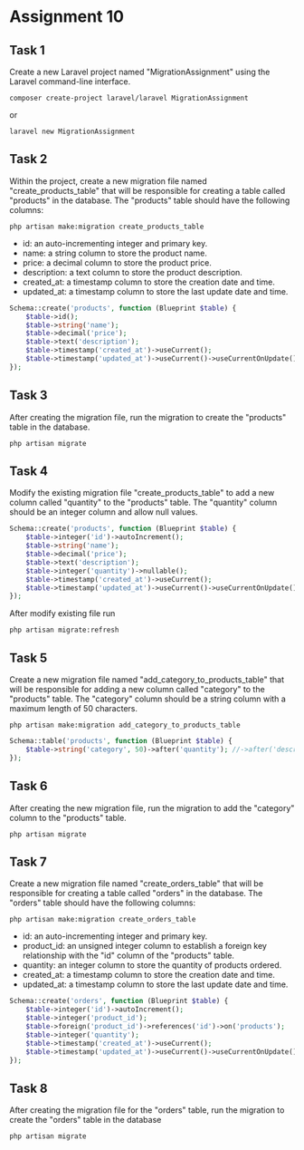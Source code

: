 # Assignment 10

## Task 1

Create a new Laravel project named "MigrationAssignment" using the Laravel command-line interface.

```Terminal
composer create-project laravel/laravel MigrationAssignment
```

or

```Terminal
laravel new MigrationAssignment
```

## Task 2

Within the project, create a new migration file named "create_products_table" that will be responsible for creating a table called "products" in the database. The "products" table should have the following columns:

```Terminal
php artisan make:migration create_products_table
```

- id: an auto-incrementing integer and primary key.
- name: a string column to store the product name.
- price: a decimal column to store the product price.
- description: a text column to store the product description.
- created_at: a timestamp column to store the creation date and time.
- updated_at: a timestamp column to store the last update date and time.

```php
Schema::create('products', function (Blueprint $table) {
    $table->id();
    $table->string('name');
    $table->decimal('price');
    $table->text('description');
    $table->timestamp('created_at')->useCurrent();
    $table->timestamp('updated_at')->useCurrent()->useCurrentOnUpdate();
});
```

## Task 3

After creating the migration file, run the migration to create the "products" table in the database.

```Terminal
php artisan migrate   
```

## Task 4

Modify the existing migration file "create_products_table" to add a new column called "quantity" to the "products" table. The "quantity" column should be an integer column and allow null values.

```php
Schema::create('products', function (Blueprint $table) {
    $table->integer('id')->autoIncrement();
    $table->string('name');
    $table->decimal('price');
    $table->text('description');
    $table->integer('quantity')->nullable();
    $table->timestamp('created_at')->useCurrent();
    $table->timestamp('updated_at')->useCurrent()->useCurrentOnUpdate();
});
```

After modify existing file run

```Terminal
php artisan migrate:refresh
```

## Task 5

Create a new migration file named "add_category_to_products_table" that will be responsible for adding a new column called "category" to the "products" table. The "category" column should be a string column with a maximum length of 50 characters.

```Terminal
php artisan make:migration add_category_to_products_table
```

```php
Schema::table('products', function (Blueprint $table) {
    $table->string('category', 50)->after('quantity'); //->after('description') optional here
});
```

## Task 6

After creating the new migration file, run the migration to add the "category" column to the "products" table.

```Terminal
php artisan migrate   
```

## Task 7

Create a new migration file named "create_orders_table" that will be responsible for creating a table called "orders" in the database. The "orders" table should have the following columns:

```Terminal
php artisan make:migration create_orders_table
```

- id: an auto-incrementing integer and primary key.
- product_id: an unsigned integer column to establish a foreign key relationship with the "id" column of the "products" table.
- quantity: an integer column to store the quantity of products ordered.
- created_at: a timestamp column to store the creation date and time.
- updated_at: a timestamp column to store the last update date and time.

```php
Schema::create('orders', function (Blueprint $table) {
    $table->integer('id')->autoIncrement();
    $table->integer('product_id');
    $table->foreign('product_id')->references('id')->on('products');
    $table->integer('quantity');
    $table->timestamp('created_at')->useCurrent();
    $table->timestamp('updated_at')->useCurrent()->useCurrentOnUpdate();
});
```

## Task 8

After creating the migration file for the "orders" table, run the migration to create the "orders" table in the database

```Terminal
php artisan migrate
```

